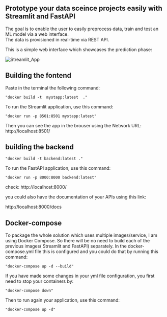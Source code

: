 ## Prototype your data sceince projects easily with Streamlit and FastAPI

The goal is to enable the user to easily preprocess data, train and test an ML model via a web interface.  
The data is provisioned in real-time via REST API.

This is a simple web interface which showcases the prediction phase: 

![Streamlit_App](https://miro.medium.com/max/1400/1*2lBlL4ltEz-lxRAnpP_neg.png)

## Building the fontend

Paste in the terminal the following command: 
    
    "docker build -t  mystapp:latest  ."

To run the Streamlit application, use this command: 

    "docker run -p 8501:8501 mystapp:latest" 

Then you can see the app in the brouser using the Network URL: http://localhost:8501/


## building the backend 

    "docker build -t backend:latest ."

To run the FastAPI application, use this command:

    "docker run -p 8000:8000 backend:latest"

check: http://localhost:8000/ 

you could also have the documentation of your APIs using this link: 

http://localhost:8000/docs


## Docker-compose 

To package the whole solution which uses multiple images/service, I am using Docker Compose. 
So there will be no need to build each of the previous images( Streamlit and FastAPI) separately. 
In the docker-compose.yml file this is configured and you could do that by running this command:

    "docker-compose up -d --build"

If you have made some changes in your yml file configuration, you first need to stop your containers by: 

    "docker-compose down" 

Then to run again your application, use this command: 

    "docker-compose up -d"




